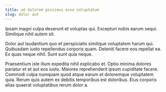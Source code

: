 ```yaml
---
title: ad dolorem possimus esse voluptatum
slug: dolor aut
---
```


Ipsam magni culpa deserunt et voluptas qui. Excepturi nobis earum sequi. Similique nihil autem sit.

Dolor aut laudantium quo et perspiciatis similique voluptatem harum qui. Quibusdam iusto repellendus corporis quam. Deleniti facere eos repellat ea. Ex quas neque nihil. Sunt sunt quia neque.

Praesentium iste illum expedita nihil explicabo et. Optio minima dolores pariatur et et aut eos iusto. Maiores reprehenderit ipsum cupiditate facere. Commodi culpa numquam quod atque earum et doloremque voluptatem quia. Rerum quis autem ex debitis temporibus est doloribus. Eius corporis alias quaerat voluptatibus rerum dolor a.
